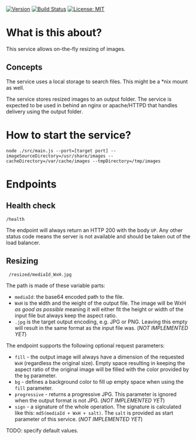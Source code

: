 [![Version](https://img.shields.io/github/package-json/v/slotties/imageService.svg)](https://github.com/slotties/imageService)
[![Build Status](https://travis-ci.org/slotties/imageService.png?branch=master)](https://travis-ci.org/slotties/imageService)
[![License: MIT](https://img.shields.io/badge/License-MIT-yellow.svg)](https://opensource.org/licenses/MIT)

# What is this about?

This service allows on-the-fly resizing of images.

## Concepts

The service uses a local storage to search files. This might be a *nix mount as well.

The service stores resized images to an output folder. The service is expected to be used in behind an nginx or apache/HTTPD that handles delivery using the output folder.

# How to start the service?

    node ./src/main.js --port=[target port] --imageSourceDirectory=/usr/share/images --cacheDirectory=/var/cache/images --tmpDirectory=/tmp/images

# Endpoints

## Health check

    /health

The endpoint will always return an HTTP 200 with the body `UP`.
Any other status code means the server is not available and should be taken out of the load balancer.

## Resizing

     /resized/mediaId_WxH.jpg

The path is made of these variable parts:
- `mediaId`: the base64 encoded path to the file.
- `WxH` is the `W`idth and the `H`eight of the output file. The image will be WxH _as good as possible_ meaning it will either fit the height or width of the input file but always keep the aspect ratio.
- `.jpg` is the target output encoding, e.g. JPG or PNG. Leaving this empty will result in the same format as the input file was. (*NOT IMPLEMENTED YET*)

The endpoint supports the following optional request parameters:
- `fill` - the output image will always have a dimension of the requested `WxH` (regardless the original size). Empty space resulting in keeping the aspect ratio of the original image will be filled with the color provided by the `bg` parameter.
- `bg` - defines a background color to fill up empty space when using the `fill` parameter.
- `progressive` - returns a progressive JPG. This parameter is ignored when the output format is not JPG. (*NOT IMPLEMENTED YET*)
- `sign` - a signature of the whole operation. The signature is calculated like this: `md5(mediaId + WxH + salt)`. The `salt` is provided as start parameter of this service. (*NOT IMPLEMENTED YET*)

TODO: specify default values.